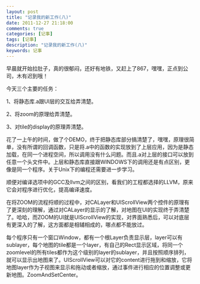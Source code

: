 ```yaml
---
layout: post
title: "记录我的新工作(八)"
date: 2011-12-27 21:18:00
comments: true
categories: [记事]
tags: [记事]
description: "记录我的新工作(八)"
keywords: 记事
---
```


早晨就开始拉肚子，真的很郁闷，还好有地铁，又赶上了867，嘿嘿，正点到公司，木有迟到哦！

今天三个主要的任务：

1、将静态库.a跟UI层的交互给弄清楚。

2、将zoom的原理给弄清楚。

3、对tile的display的原理弄清楚。

花了一上午的时间，做了个DEMO，终于把静态库部分搞清楚了，嘿嘿，原理很简单，没有所谓的回调函数，只是将.a中的函数的实现放到了上层应用，因为是静态加载，在同一个进程空间，所以调用没有什么问题。而且.a对上层的接口可以放到任意一个头文件中。上层和静态库直接跟WINDOWS下的调用还是有点区别，更像是同一个程序。关于Unix下的编程还需要进一步学习。

顺便对编译选项中的GCC及llvm之间的区别，看我们的工程都选择的LLVM，原来它会对程序进行优化，提高编译速度。

在将ZOOM的流程捋顺的过程中，对CALayer和UIScrollView两个控件的原理有了更深刻的理解，通过对CALayer的显示的了解，对地图在UI的实现终于弄清楚了。哈哈，而ZOOM的UI就是UIScrollView的实现，对界面熟悉后，可以对底层有更深入的了解，这方面都是相辅相成的，哪点都不能放过。

每个程序只有一个窗口Window，都有一个根Layer负责显示层，layer可以有sublayer，每个地图的tile都是一个layer，有自己的Rect显示区域，将同一个zoomlevel的所有tiles都作为这个级别的layer的sublayer，并且按照顺序排列，就可以显示出地图来了。UIScrollView可以对它的content进行拖到和缩放，它将地图layer作为子视图来显示和拖动或者缩放，通过事件进行相应的位置调整或更新地图。ZoomAndSetCenter。
